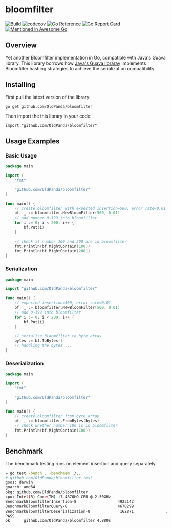 # bloomfilter

![Build](https://github.com/OldPanda/bloomfilter/workflows/Build/badge.svg?event=push)
[![codecov](https://codecov.io/gh/OldPanda/bloomfilter/branch/master/graph/badge.svg?token=FCV788SCL7)](https://codecov.io/gh/OldPanda/bloomfilter)
[![Go Reference](https://pkg.go.dev/badge/github.com/OldPanda/bloomfilter.svg)](https://pkg.go.dev/github.com/OldPanda/bloomfilter)
[![Go Report Card](https://goreportcard.com/badge/github.com/OldPanda/bloomfilter)](https://goreportcard.com/report/github.com/OldPanda/bloomfilter)
[![Mentioned in Awesome Go](https://awesome.re/mentioned-badge-flat.svg)](https://github.com/avelino/awesome-go)

## Overview

Yet another Bloomfilter implementation in Go, compatible with Java's Guava library. This library borrows how [Java's Guava libraray](https://guava.dev/) implements Bloomfilter hashing strategies to achieve the serialization compatibility.

## Installing

First pull the latest version of the library:

```
go get github.com/OldPanda/bloomfilter
```

Then import the this library in your code:

```
import "github.com/OldPanda/bloomfilter"
```

## Usage Examples

### Basic Usage

```Go
package main

import (
	"fmt"

	"github.com/OldPanda/bloomfilter"
)

func main() {
	// create bloomfilter with expected insertion=500, error rate=0.01
	bf, _ := bloomfilter.NewBloomFilter(500, 0.01)
	// add number 0~199 into bloomfilter
	for i := 0; i < 200; i++ {
		bf.Put(i)
	}

	// check if number 100 and 200 are in bloomfilter
	fmt.Println(bf.MightContain(100))
	fmt.Println(bf.MightContain(200))
}
```

### Serialization

```Go
package main

import "github.com/OldPanda/bloomfilter"

func main() {
	// expected insertion=500, error rate=0.01
	bf, _ := bloomfilter.NewBloomFilter(500, 0.01)
	// add 0~199 into bloomfilter
	for i := 0; i < 200; i++ {
		bf.Put(i)
	}

	// serialize bloomfilter to byte array
	bytes := bf.ToBytes()
	// handling the bytes ...
}
```

### Deserialization

```Go
package main

import (
	"fmt"

	"github.com/OldPanda/bloomfilter"
)

func main() {
	// create bloomfilter from byte array
	bf, _ := bloomfilter.FromBytes(bytes)
	// check whether number 100 is in bloomfilter
	fmt.Println(bf.MightContain(100))
}
```

## Benchmark

The benchmark testing runs on element insertion and query separately.

```Bash
» go test -bench . -benchmem ./...
# github.com/OldPanda/bloomfilter.test
goos: darwin
goarch: amd64
pkg: github.com/OldPanda/bloomfilter
cpu: Intel(R) Core(TM) i7-4870HQ CPU @ 2.50GHz
BenchmarkBloomfilterInsertion-8                  4923142               387.1 ns/op            17 B/op          1 allocs/op
BenchmarkBloomfilterQuery-8                      4678299               259.6 ns/op            15 B/op          1 allocs/op
BenchmarkBloomfilterDeserialization-8             162871              7110 ns/op           13200 B/op         52 allocs/op
PASS
ok      github.com/OldPanda/bloomfilter 4.880s
```
